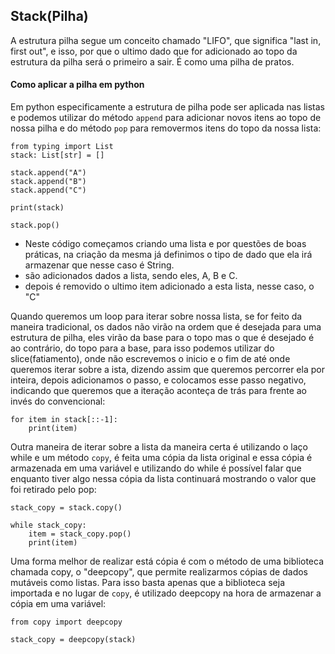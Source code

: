 ## Stack(Pilha)
A estrutura pilha segue um conceito chamado "LIFO", que significa "last in, first out", e isso, por que o ultimo dado que for adicionado ao topo da estrutura da pilha será o primeiro a sair. É como uma pilha de pratos. 
#### Como aplicar a pilha em python
Em python especificamente a estrutura de pilha pode ser aplicada nas listas e podemos utilizar do método `append` para adicionar novos itens ao topo de nossa pilha e do método `pop` para removermos itens do topo da nossa lista:
```
from typing import List
stack: List[str] = []

stack.append("A")
stack.append("B")
stack.append("C")

print(stack)

stack.pop()
```
- Neste código começamos criando uma lista e por questões de boas práticas, na criação da mesma já definimos o tipo de dado que ela irá armazenar que nesse caso é String. 
- são adicionados dados a lista, sendo eles, A, B e C.
- depois é removido o ultimo item adicionado a esta lista, nesse caso, o "C"

Quando queremos um loop para iterar sobre nossa lista, se for feito da maneira tradicional, os dados não virão na ordem que é desejada para uma estrutura de pilha, eles virão da base para o topo mas o que é desejado é ao contrário, do topo para a base, para isso podemos utilizar do slice(fatiamento), onde não escrevemos o inicio e o fim de até onde queremos iterar sobre a ista, dizendo assim que queremos percorrer ela por inteira, depois adicionamos o passo, e colocamos esse passo negativo, indicando que queremos que a iteração aconteça de trás para frente ao invés do convencional:
```
for item in stack[::-1]:
	print(item) 
```

Outra maneira de iterar sobre a lista da maneira certa é utilizando o laço while e um método  `copy`, é feita uma cópia da lista original e essa cópia é armazenada em uma variável e utilizando do while é possível falar que enquanto tiver algo nessa cópia da lista continuará mostrando o valor que foi retirado pelo pop:
```
stack_copy = stack.copy()

while stack_copy:
	item = stack_copy.pop()
	print(item)
```

Uma forma melhor de realizar está cópia é com o método de uma biblioteca chamada copy, o "deepcopy", que permite realizarmos cópias de dados mutáveis como listas. Para isso basta apenas que a biblioteca seja importada e no lugar de `copy`, é utilizado deepcopy na hora de armazenar a cópia em uma variável:
```
from copy import deepcopy

stack_copy = deepcopy(stack)
```

